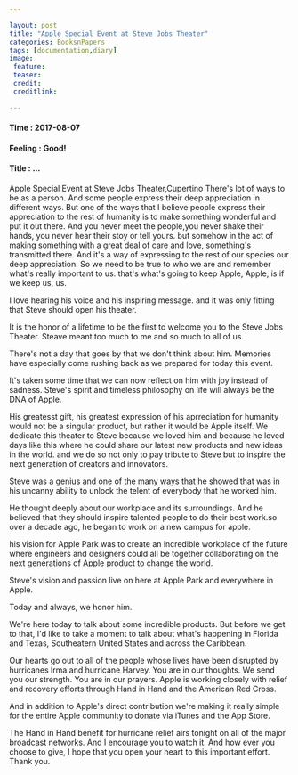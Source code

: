 ```yaml
---

layout: post
title: "Apple Special Event at Steve Jobs Theater"
categories: BooksnPapers
tags: [documentation,diary]
image:
 feature:
 teaser:
 credit:
 creditlink:

---
```


#### Time : 2017-08-07
#### Feeling : Good!
#### Title : ...
Apple Special Event at Steve Jobs Theater,Cupertino
There's lot of ways to be as a person.
And some people express their deep appreciation in different ways.
But one of the ways that I believe people express their appreciation
to the rest of humanity is to make something wonderful and put it out there.
And you never meet the people,you never shake their hands, you never hear their stoy or tell
yours. but somehow in the act of making something with a great deal of care and love, something's transmitted there.
And it's a way of expressing to the rest of our species our deep appreciation.
So we need to be true to who we are and remember what's really important to us.
that's what's going to keep
Apple, Apple, is if we keep us, us.

I love hearing his voice and his inspiring message.
and it was only fitting that Steve should open his theater.

It is the honor of a lifetime to be the first to welcome you to the Steve Jobs Theater.
Steave meant too much to me and so much to all of us.

There's not a day that goes by that we don't think about him.
Memories have especially come rushing back as we prepared for today this event.

It's taken some time that we can now reflect on him with joy instead of sadness.
Steve's spirit and timeless philosophy on life will always be the DNA of Apple.

His greatesst gift, his greatest expression of his aprreciation for humanity would not be a
singular product, but rather it would be Apple itself.
We dedicate this theater to Steve because we loved him and because he loved days like this where he could share
our latest new products and new ideas in the world. and we do so not only to pay tribute to Steve but to inspire the
next generation of creators and innovators.

Steve was a genius and one of the many ways that he showed that was in his uncanny ability to unlock the telent of everybody that he worked him.

He thought deeply about our workplace and its surroundings. And he believed that they should inspire talented people to do their best work.so over a decade ago, he began to work on a new campus for apple.

his vision for Apple Park was to create an incredible workplace of the future where engineers and designers could all be together collaborating on the next generations of Apple product to change the world.

Steve's vision and passion live on here at Apple Park and everywhere in Apple.

Today and always, we honor him.

We're here today to talk about some incredible products. But before we get to that, I'd like to take a moment to talk about what's happening in Florida and Texas, Southeatern United States and across the Caribbean.

Our hearts go out to all of the people whose lives have been disrupted by hurricanes lrma and hurricane Harvey.
You are in our thoughts. We send you our strength. You are in our prayers. Apple is working closely with relief and recovery efforts through Hand in Hand and the American Red Cross.

And in addition to Apple's direct contribution we're making it really simple for the entire Apple community to donate via iTunes and the App Store.

The Hand in Hand benefit for hurricane relief airs tonight on all of the major broadcast networks. And I encourage you to watch it. And how ever you choose to give, I hope that you open your heart to this important effort. Thank you.
